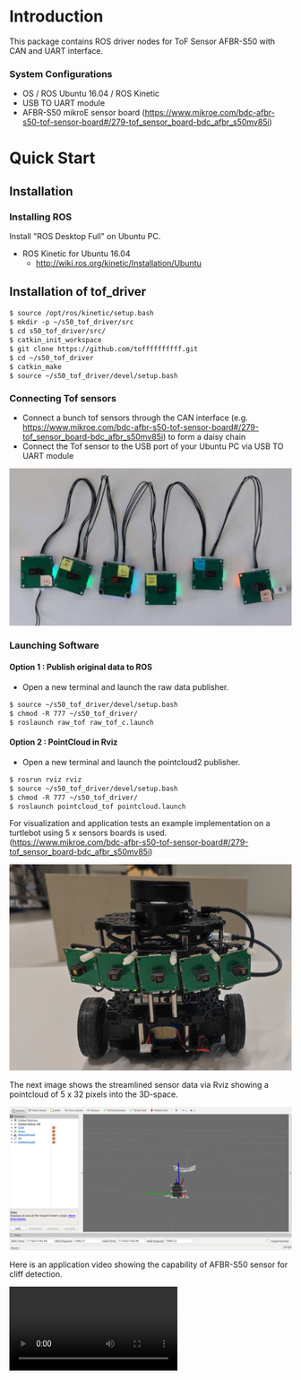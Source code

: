 # Introduction #

This package contains ROS driver nodes for ToF Sensor AFBR-S50 with CAN and UART interface.

### System Configurations ###

* OS / ROS
	Ubuntu 16.04 / ROS Kinetic
* USB TO UART module
* AFBR-S50 mikroE sensor board (https://www.mikroe.com/bdc-afbr-s50-tof-sensor-board#/279-tof_sensor_board-bdc_afbr_s50mv85i)

# Quick Start

## Installation

### Installing ROS

Install "ROS Desktop Full" on Ubuntu PC.

- ROS Kinetic for Ubuntu 16.04
    - http://wiki.ros.org/kinetic/Installation/Ubuntu

## Installation of tof_driver ##


```
$ source /opt/ros/kinetic/setup.bash
$ mkdir -p ~/s50_tof_driver/src
$ cd s50_tof_driver/src/
$ catkin_init_workspace
$ git clone https://github.com/toffffffffff.git
$ cd ~/s50_tof_driver
$ catkin_make
$ source ~/s50_tof_driver/devel/setup.bash
```

### Connecting Tof sensors ###

* Connect a bunch tof sensors through the CAN interface (e.g. https://www.mikroe.com/bdc-afbr-s50-tof-sensor-board#/279-tof_sensor_board-bdc_afbr_s50mv85i) to form a daisy chain
* Connect the Tof sensor to the USB port of your Ubuntu PC via USB TO UART module

![connection](media/connection.png)


### Launching Software ###
#### Option 1 : Publish original data to ROS ####

* Open a new terminal and launch the raw data publisher.
```
$ source ~/s50_tof_driver/devel/setup.bash
$ chmod -R 777 ~/s50_tof_driver/
$ roslaunch raw_tof raw_tof_c.launch
```

#### Option 2 : PointCloud in Rviz ####

* Open a new terminal and launch the pointcloud2 publisher.
```
$ rosrun rviz rviz
$ source ~/s50_tof_driver/devel/setup.bash
$ chmod -R 777 ~/s50_tof_driver/
$ roslaunch pointcloud_tof pointcloud.launch
```

For visualization and application tests an example implementation on a turtlebot using 5 x sensors boards is used.  
(https://www.mikroe.com/bdc-afbr-s50-tof-sensor-board#/279-tof_sensor_board-bdc_afbr_s50mv85i)  

![turtle](media/turtle.png)

The next image shows the streamlined sensor data via Rviz showing a pointcloud of 5 x 32 pixels into the 3D-space.  

![Rviz](media/Rviz.png)

Here is an application video showing the capability of AFBR-S50 sensor for cliff detection.  

![cliff](media/cliff.mp4)